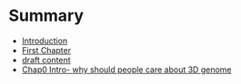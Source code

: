 # Summary

* [Introduction](README.md)
* [First Chapter](chapter1.md)
* [draft content](draft-content.md)
* [Chap0 Intro- why should people care about 3D genome](chapter-1-intro-why-should-people-care-about-3d-genome.md)

